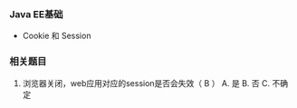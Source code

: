 ### Java EE基础

- Cookie 和 Session













### 相关题目

1. 浏览器关闭，web应用对应的session是否会失效（ B ）
   A. 是
   B. 否
   C. 不确定